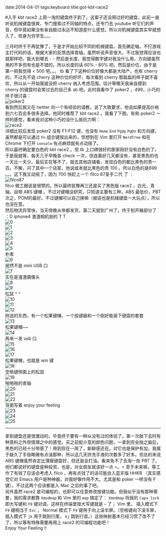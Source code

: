 date:2014-04-01
tags:keyboard
title:got-kbt-race2
<!---->
#入手 kbt race2
上周一淘的键盘终于到了。这辈子还没用过好的键盘，此前一直听说机械键盘很爽，专门搜索过不同轴的特点，还专门去 youtube 听它们的声音，但毕竟如果没有亲自敲过永远不知道是什么感觉。所以对机械键盘其实早就想入了，但身为穷学生。。。  
<!--more-->
三月时终于不再犹豫了，于是才开始比较不同的机械键盘。首先确定轴，不打游戏主打代码的话，根据大家的反馈选择青轴，虽然听说声音很大，不过我觉得应该也就那样吧，能大到哪去 - -  然后是长度，我觉得数字键对我没什么用，方向键虽然用的不多但有也是不错的。所以长度的话 60% - 80% 吧。然后是价位，由于是第一把我觉得 < 500 吧。。。 tb 看了下这种价位好像大都是大陆产，也有 cherry 的，不过先不说 cherry 这种价位的好坏，每次看到 cherry 那扁扁的样子就不喜欢，所以从一开始我就没把 cherry 纳入考虑范围。估计等哪天我亲自摸到 cherry 的键盘时会笑过去的自己多 sb 吧。此时我看中了 poker2 ，499，小巧的样子很讨喜：  
![poker2](http://img02.taobaocdn.com/imgextra/i2/1696199641/T2EEOyXyFaXXXXXXXX-1696199641.jpg_.webp)   
看到然后我又在 twitter 向一个有经验的请教，说了大致要求，他说如果提高价格到六七百会多很多选择。他同时推荐了 kbt race2 。我看了下图，有和 poker2 一样的感觉，看来我对这种小巧的没什么抵抗力啊：  
![race2](http://img01.taobaocdn.com/imgextra/i1/1718249255/T2Lji3XAtXXXXXXXXX_!!1718249255.jpg_.webp)  
详细比较后发现 poker2 没有 F1-F12 键，也没有 `Home` `End` `PgUp` `PgDn` 和方向键，虽然都是可以通过 `Fn` 组合键按出来的，但想到在 Vim 里打开 `NerdTree` 和在 Chrome 下打开 `console` 有点麻烦就有点动摇了。    
所以最终确定要白色的 kbt race2 。但 tb 上口碑很好的那家刚好没有白色的了，于是我就等，每天几乎早晚各 check 一次，但连着好几天都没有，甚至黑色的也一天比一天少。最后实在等不了，就去其他店铺看，发现白色的都比黑色的贵一百。不解，问了其中一个店家，他说成本就比黑色的贵 100 。所以白色的是699 。。。这下我又动摇了，因为 700 快赶上一个 filco  87圣手二代 了 ：  
![filco87](http://www.filcochina.com/images/PRU/PRODUCT01/FKBN87MRLEW2/FKBN87MRLEW2_01.jpg)  
filco 做工据说是很赞的。所以最终犹豫再三还是买了黑色版 race2 ，白光，青轴，自带 ABS 键帽 。不过对键帽没研究，只知道主要有三种，ABS 最低价，PBT 次之，POM的最好。不过键帽可以自己换嘛（据说也是机械键盘一大玩点），所以也没在意。  
然后物流异常快，当天傍晚从帝都发货，第二天就到广州了。终于到开箱部分了 ：D iphone4 渣渣相机拍的 T T  
![0](http://bcs.duapp.com/wxtuku/mq7Px8VWvE.jpg)  
![1](http://bcs.duapp.com/wxtuku/seRdvCKKxI.jpg)  
![2](http://bcs.duapp.com/wxtuku/mqNFvXJNBY.jpg)  
![3](http://bcs.duapp.com/wxtuku/tCJBAUQPA3.jpg)  
![4](http://bcs.duapp.com/wxtuku/5vo9CJRaVw.jpg)  
![5](http://bcs.duapp.com/wxtuku/Fur3lYVcBW.jpg)  
朴素  
![6](http://bcs.duapp.com/wxtuku/FdRd4Sqpia.jpg)  
居然不是 mini USB 口  
![7](http://bcs.duapp.com/wxtuku/PcMKRqvMhn.jpg)  
实在是渣渣摄像头  
![8](http://bcs.duapp.com/wxtuku/tVcH2flG3o.jpg)  
![9](http://bcs.duapp.com/wxtuku/xa966n3zcG.jpg)  
松鼠 ^ ^  
![10](http://bcs.duapp.com/wxtuku/7gXMk0E5Sb.jpg)  
![11](http://bcs.duapp.com/wxtuku/OU9TV5lVCy.jpg)  
![12](http://bcs.duapp.com/wxtuku/TZjZqQERJT.jpg)  
附送的东西，有一个松果键帽，一个拔键器和一个刚好能装下键盘的套套  
![13](http://bcs.duapp.com/wxtuku/6OXVfL0MA8.jpg)  
松果键帽~~  
![14](http://bcs.duapp.com/wxtuku/sQaOnXsmvV.jpg)  
再来一发 usb 口  
![15](http://bcs.duapp.com/wxtuku/UHn6zkVilj.jpg)  
![16](http://bcs.duapp.com/wxtuku/ewqy7nlLLY.jpg)  
![17](http://bcs.duapp.com/wxtuku/HQmHbzJRc5.jpg)  
松果键帽，也就是  win 键  
![18](http://bcs.duapp.com/wxtuku/YKz4x1qFMe.jpg)  
空格键侧面上的松鼠  
![19](http://bcs.duapp.com/wxtuku/7Wj2dwQ88n.jpg)  
啪啪啪的青轴  
![20](http://bcs.duapp.com/wxtuku/Vw3CS733Cb.jpg)  
![21](http://bcs.duapp.com/wxtuku/ghUcdMa3uA.jpg)  
![22](http://bcs.duapp.com/wxtuku/Z3EOdjrR8c.jpg)  
背面写着 enjoy your feeling  
![23](http://bcs.duapp.com/wxtuku/4qvKXtk0dr.jpg)  
![24](http://bcs.duapp.com/wxtuku/VBcADstt0n.jpg)  
![25](http://bcs.duapp.com/wxtuku/UoVAECWmfT.jpg)  

---

拿到键盘还是很激动的，毕竟终于要有一种从没有过的体验了。第一次敲下去时有种意料之外但情理之中的感觉。买之前挺介意的颜色问题，一拿到完全抛之脑后，黑色的已经十分带感了！用到现在一周了，新鲜感还在。对它也是保护有加，我属于敲久了手指略微有点油那种，所以这几天挤洗手液的次数多了好多。但总的来说 ABS 键帽虽然肯定比薄膜键盘好，但还是会打油。看来免不了去淘一些 PBT 了。他们都说好的键盘是种投资，也是，对女朋友就该好一点 =。=   至于未来嘛，等工作了有钱了应该会考虑入 filco ，再有点钱了的话可能会入蓝牙版 HHKB （其实感觉它对 Emacs 用户是种神器，对我好像作用不大。尤其是和 poker 一样没有 F 键）。不过这两个应该都是入 Mac 之后的事了吧。  
另外虽然 race2 是可编程的，也即可以任意修改按键功能。但我似乎没有那种需要，我的需求都靠 `Xmodmap`  和 Vim 里的 `map` 搞定了：  `Xmodmap` 将我的 `Caps_lock` 即大写键和 `F9` 键对调，这样在终端里按大写键就是 `~` 了； Vim 里， 插入模式下 `F9` 键相当于 `Esc` ， Normal 模式下 `F9` 键用于向上滚半屏。（空格键向下滚半屏，插入模式下 `jk` 用于跳到行尾， `kj` 跳到行首。）这些映射基本已经习惯了改不了了，所以等有特殊需要再用上 race2 的可编程功能吧！  
Enjoy Your Feeling !!


